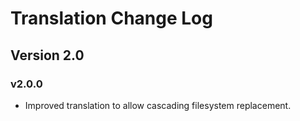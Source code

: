 Translation Change Log
==============

## Version 2.0

### v2.0.0

* Improved translation to allow cascading filesystem replacement.
